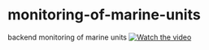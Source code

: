# monitoring-of-marine-units
backend monitoring of marine units
[![Watch the video](https://img.youtube.com/vi/BxgV89NuF4I/maxresdefault.jpg)](https://www.youtube.com/watch?v=BxgV89NuF4I)

